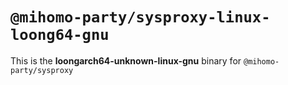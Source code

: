 # `@mihomo-party/sysproxy-linux-loong64-gnu`

This is the **loongarch64-unknown-linux-gnu** binary for `@mihomo-party/sysproxy`
